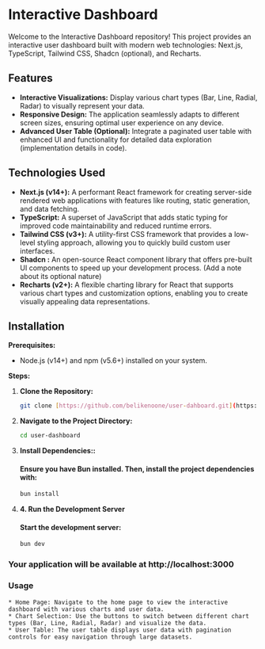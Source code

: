 # Interactive Dashboard

Welcome to the Interactive Dashboard repository! This project provides an interactive user dashboard built with modern web technologies: Next.js, TypeScript, Tailwind CSS, Shadcn (optional), and Recharts.

## Features

- **Interactive Visualizations:** Display various chart types (Bar, Line, Radial, Radar) to visually represent your data.
- **Responsive Design:** The application seamlessly adapts to different screen sizes, ensuring optimal user experience on any device.
- **Advanced User Table (Optional):** Integrate a paginated user table with enhanced UI and functionality for detailed data exploration (implementation details in code).

## Technologies Used

- **Next.js (v14+):** A performant React framework for creating server-side rendered web applications with features like routing, static generation, and data fetching.
- **TypeScript:** A superset of JavaScript that adds static typing for improved code maintainability and reduced runtime errors.
- **Tailwind CSS (v3+):** A utility-first CSS framework that provides a low-level styling approach, allowing you to quickly build custom user interfaces.
- **Shadcn :** An open-source React component library that offers pre-built UI components to speed up your development process. (Add a note about its optional nature)
- **Recharts (v2+):** A flexible charting library for React that supports various chart types and customization options, enabling you to create visually appealing data representations.

## Installation

**Prerequisites:**

- Node.js (v14+) and npm (v5.6+) installed on your system.

**Steps:**

1. **Clone the Repository:**

   ```bash
   git clone [https://github.com/belikenoone/user-dahboard.git](https://github.com/belikenoone/user-dahboard.git)

   ```

2. **Navigate to the Project Directory:**

   ```bash
   cd user-dashboard

   ```

3. **Install Dependencies::**

   #### Ensure you have Bun installed. Then, install the project dependencies with:

   ```bash
   bun install

   ```

4. **4. Run the Development Server**
   #### Start the development server:
   ```bash
   bun dev


   ```

### Your application will be available at http://localhost:3000

### Usage

    * Home Page: Navigate to the home page to view the interactive dashboard with various charts and user data.
    * Chart Selection: Use the buttons to switch between different chart types (Bar, Line, Radial, Radar) and visualize the data.
    * User Table: The user table displays user data with pagination controls for easy navigation through large datasets.
